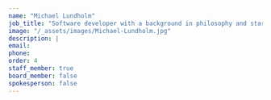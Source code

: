 ```yaml
---
name: "Michael Lundholm"
job_title: "Software developer with a background in philosophy and startups."
image: "/_assets/images/Michael-Lundholm.jpg"
description: |
email:
phone: 
order: 4
staff_member: true
board_member: false
spokesperson: false
---
```


